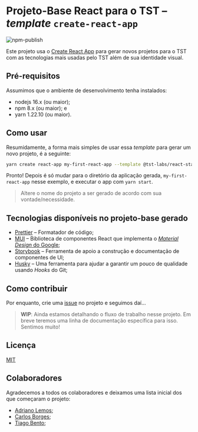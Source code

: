 # Projeto-Base React para o TST – _template_ `create-react-app`

![npm-publish](https://github.com/tst-labs/react-starter/workflows/npm-publish/badge.svg)

Este projeto usa o [Create React App](https://github.com/facebook/create-react-app) para gerar novos projetos para o TST com as tecnologias mais usadas pelo TST além de sua identidade visual.

## Pré-requisitos

Assumimos que o ambiente de desenvolvimento tenha instalados:

- nodejs 16.x (ou maior);
- npm 8.x (ou maior); e
- yarn 1.22.10 (ou maior).

## Como usar

Resumidamente, a forma mais simples de usar essa _template_ para gerar um novo projeto, é a seguinte:

```bash
yarn create react-app my-first-react-app --template @tst-labs/react-starter
```

Pronto! Depois é só mudar para o diretório da aplicação gerada, `my-first-react-app` nesse exemplo, e executar o app com `yarn start`.

> Altere o nome do projeto a ser gerado de acordo com sua vontade/necessidade.

## Tecnologias disponíveis no projeto-base gerado

- [Prettier](https://prettier.io/) – Formatador de código;
- [MUI](https://mui.com/) – Biblioteca de componentes React que implementa o [_Material Design_ do Google](https://material.io/);
- [Storybook](https://storybook.js.org/) – Ferramenta de apoio a construção e documentação de componentes de UI;
- [Husky](https://github.com/typicode/husky) – Uma ferramenta para ajudar a garantir um pouco de qualidade usando _Hooks_ do Git;

## Como contribuir

Por enquanto, crie uma [issue](https://github.com/tst-labs/react-starter/issues) no projeto e seguimos daí...

> **WIP**: Ainda estamos detalhando o fluxo de trabalho nesse projeto. Em breve teremos uma linha de documentação específica para isso. Sentimos muito!

## Licença

[MIT](./LICENSE)

## Colaboradores

Agradecemos a todos os colaboradores e deixamos uma lista inicial dos que começaram o projeto:

- [Adriano Lemos](https://github.com/adriano-lemos-dev);
- [Carlos Borges](https://github.com/calimaborges);
- [Tiago Bento](https://github.com/tiagobentotst);
